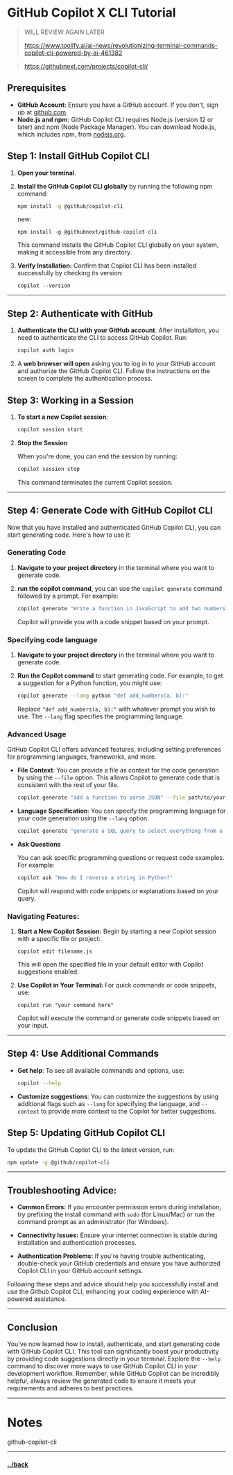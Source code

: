 # GitHub Copilot X CLI Tutorial

> WILL REVIEW AGAIN LATER
> 
> https://www.toolify.ai/ai-news/revolutionizing-terminal-commands-copilot-cli-powered-by-ai-461382

> https://githubnext.com/projects/copilot-cli/

## Prerequisites

- **GitHub Account**: Ensure you have a GitHub account. If you don't, sign up at [github.com](https://github.com/).
- **Node.js and npm**: GitHub Copilot CLI requires Node.js (version 12 or later) and npm (Node Package Manager). You can download Node.js, which includes npm, from [nodejs.org](https://nodejs.org/).

## Step 1: Install GitHub Copilot CLI

1. **Open your terminal**.
2. **Install the GitHub Copilot CLI globally** by running the following npm command:

   ```sh
   npm install -g @github/copilot-cli
   ```
   new:
   ```t
   npm install -g @githubnext/github-copilot-cli
   ```

   This command installs the GitHub Copilot CLI globally on your system, making it accessible from any directory.

3. **Verify Installation:** Confirm that Copilot CLI has been installed successfully by checking its version:
   ```
   copilot --version
   ```

---

## Step 2: Authenticate with GitHub

1. **Authenticate the CLI with your GitHub account**. After installation, you need to authenticate the CLI to access GitHub Copilot. Run:

   ```sh
   copilot auth login
   ```

2. A **web browser will open** asking you to log in to your GitHub account and authorize the GitHub Copilot CLI. Follow the instructions on the screen to complete the authentication process.



## Step 3: Working in a Session

1. **To start a new Copilot session**:

    ```bash
    copilot session start
    ```

2. **Stop the Session**
    
    When you're done, you can end the session by running:

    ```bash
    copilot session stop
    ```

    This command terminates the current Copilot session.


---

## Step 4: Generate Code with GitHub Copilot CLI

Now that you have installed and authenticated GitHub Copilot CLI, you can start generating code. Here's how to use it:

### Generating Code

1. **Navigate to your project directory** in the terminal where you want to generate code.

2. **run the copilot command**, you can use the `copilot generate` command followed by a prompt. For example:

    ```bash
    copilot generate "Write a function in JavaScript to add two numbers"
    ```

    Copilot will provide you with a code snippet based on your prompt.


### Specifying code language

1. **Navigate to your project directory** in the terminal where you want to generate code.

2. **Run the Copilot command** to start generating code. For example, to get a suggestion for a Python function, you might use:

   ```sh
   copilot generate --lang python "def add_numbers(a, b):"
   ```

   Replace `"def add_numbers(a, b):"` with whatever prompt you wish to use. The `--lang` flag specifies the programming language.


### Advanced Usage

GitHub Copilot CLI offers advanced features, including setting preferences for programming languages, frameworks, and more.

- **File Context**: You can provide a file as context for the code generation by using the `--file` option. This allows Copilot to generate code that is consistent with the rest of your file.

    ```bash
    copilot generate "add a function to parse JSON" --file path/to/yourfile.js
    ```

- **Language Specification**: You can specify the programming language for your code generation using the `--lang` option.

    ```bash
    copilot generate "generate a SQL query to select everything from a table" --lang sql
    ```

- **Ask Questions**

    You can ask specific programming questions or request code examples. For example:

    ```bash
    copilot ask "How do I reverse a string in Python?"
    ```
    Copilot will respond with code snippets or explanations based on your query.

### Navigating Features:

1. **Start a New Copilot Session:** Begin by starting a new Copilot session with a specific file or project:
   ```
   copilot edit filename.js
   ```
   This will open the specified file in your default editor with Copilot suggestions enabled.

2. **Use Copilot in Your Terminal:** For quick commands or code snippets, use:
   ```
   copilot run "your command here"
   ```
   Copilot will execute the command or generate code snippets based on your input.


---
## Step 4: Use Additional Commands

- **Get help**: To see all available commands and options, use:

  ```sh
  copilot --help
  ```

- **Customize suggestions**: You can customize the suggestions by using additional flags such as `--lang` for specifying the language, and `--context` to provide more context to the Copilot for better suggestions.

## Step 5: Updating GitHub Copilot CLI

To update the GitHub Copilot CLI to the latest version, run:

```sh
npm update -g @github/copilot-cli
```

---
## Troubleshooting Advice:

- **Common Errors:** If you encounter permission errors during installation, try prefixing the install command with `sudo` (for Linux/Mac) or run the command prompt as an administrator (for Windows).

- **Connectivity Issues:** Ensure your internet connection is stable during installation and authentication processes.

- **Authentication Problems:** If you're having trouble authenticating, double-check your GitHub credentials and ensure you have authorized Copilot CLI in your GitHub account settings.

Following these steps and advice should help you successfully install and use the Github Copilot CLI, enhancing your coding experience with AI-powered assistance.


---
## Conclusion

You've now learned how to install, authenticate, and start generating code with GitHub Copilot CLI. This tool can significantly boost your productivity by providing code suggestions directly in your terminal. Explore the `--help` command to discover more ways to use GitHub Copilot CLI in your development workflow. Remember, while GitHub Copilot can be incredibly helpful, always review the generated code to ensure it meets your requirements and adheres to best practices.


--- 
# Notes
> 


github-copilot-cli

---

#### [../back](../README.md)
